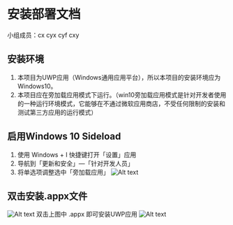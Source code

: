 # 安装部署文档 
小组成员：cx cyx cyf cxy
## 安装环境
1. 本项目为UWP应用（Windows通用应用平台），所以本项目的安装环境应为Windows10。
2. 本项目应在旁加载应用模式下运行。（win10旁加载应用模式是针对开发者使用的一种运行环境模式，它能够在不通过微软应用商店，不受任何限制的安装和测试第三方应用的运行模式）
## 启用Windows 10 Sideload 
1. 使用 Windows + I 快捷键打开「设置」应用 
2. 导航到「更新和安全」—「针对开发人员」 
3. 将单选项调整选中「旁加载应用」 
![Alt text](https://upload-images.jianshu.io/upload_images/11235656-8bb834a294aa5d4e.png?imageMogr2/auto-orient/strip%7CimageView2/2/w/700) 

##  双击安装.appx文件 
![Alt text](https://upload-images.jianshu.io/upload_images/11235656-2807a501394b4c51.png?imageMogr2/auto-orient/) 
双击上图中 .appx 即可安装UWP应用 ![Alt text](https://upload-images.jianshu.io/upload_images/11235656-3c189ed461d4bc33.png?imageMogr2/auto-orient/strip%7CimageView2/2/w/700) 
